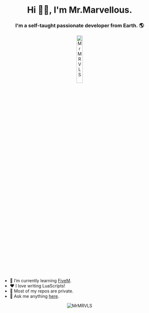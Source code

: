 <h1 align="center">Hi 👋🏽, I'm Mr.Marvellous.</h1>
<h3 align="center">I'm a self-taught passionate developer from Earth. 🌎</h3>

<p align="center"> <img src="https://media.tenor.com/mjTBpxxGig8AAAAS/sakurano-mimito-denonbu.gif" height="20%" width="20%" alt="MrMRVLS" /> </p>


- 🦄 I’m currently learning [FiveM](https://fivem.net/).
- ❤️ I love writing LuaScripts!
- 🙊 Most of my repos are private.
- 📜 Ask me anything [here](https://github.com/MrMRVLS/MrMRVLS/issues).

<p align="center"> <img src="https://komarev.com/ghpvc/?username=MrMRVLS&label=Profile%20Views&color=AB61FF&style=flat" alt="MrMRVLS" /> </p>
